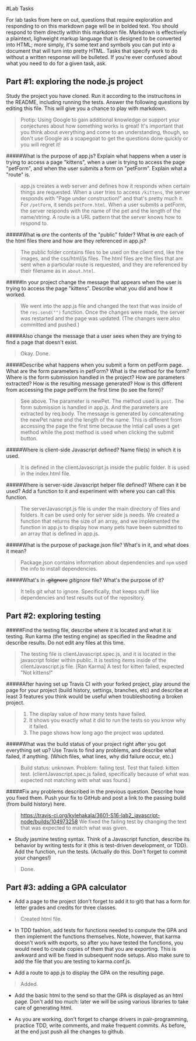 #Lab Tasks

For lab tasks from here on out, questions that require exploration and responding to on this markdown page will be in bolded text. You should respond to them directly within this markdown file. Markdown is effectively a plaintext, lighweight markup language that is designed to be converted into HTML; more simply, it's some text and symbols you can put into a document that will turn into pretty HTML.
Tasks that specify work to do without a written response will be bulleted.
If you're ever confused about what you need to do for a given task, ask.

## Part #1: exploring the node.js project
Study the project you have cloned. Run it according to the instrucitons in the README, including running the tests. Answer the following questions by editing this file.  This will give you a chance to play with markdown.

> Protip: Using Google to gain additional knowledge or support your conjectures about how something works is great! It's important that you think about everything and come to an understanding, though, so don't use Google as a scapegoat to get the questions done quickly or you will regret it!

#####What is the purpose of app.js? Explain what happens when a user is trying to access a page "kittens", when a user is trying to access the page "petForm", and when the user submits a form on "petForm". Explain what a "route" is.

> app.js creates a web server and defines how it responds when certain things are requested. When a user tries to access
> `/kittens`, the server responds with "Page under construction!" and that's pretty much it. For `/petForm`, it sends
> `petForm.html`. When a user submits a petForm, the server responds with the name of the pet and the length of the name/string.
> A route is a URL pattern that the server knows how to respond to. 

#####What ~~is~~ *are* the contents of the "public" folder? What ~~is~~ *are* each of the html files there and how are they referenced in app.js?

> The public folder contains files to be used on the client end, like the images, and the css/html/js files. The html files are the files that are sent
> when a particular route is requested, and they are referenced by their filename as in `about.html`.

#####In your project change the message that appears when the user is trying to access the page "kittens". Describe what you did and how it worked.

> We went into the app.js file and changed the text that was inside of the `res.send("")` function. Once the changes were made, the server was restarted
> and the page was updated. (The changes were also committed and pushed.)

#####Also change the message that a user sees when they are trying to find a page that doesn't exist.

> Okay. Done.

#####Describe what happens when you submit a form on petForm page. What are the form parameters in petForm? What is the method for the form? Where is the form submission handled in the project? How are parameters extracted? How is the resulting message generated? How is this different from accessing the page petForm the first time (to see the form)?

> See above. The parameter is newPet. The method used is `post`. The form submission is handled in app.js. And the parameters are extracted by req.body. 
> The message is generated by concatenating the newPet name and the length of the name. This is different from accessing the page the first time because
> the intial call uses a get method while the post method is used when clicking the submit button.

#####Where is client-side Javascript defined? Name file(s) in which it is used.

> It is defined in the clientJavascript.js inside the public folder. It is used in the index.html file. 

#####Where is server-side Javascript helper file defined? Where can it be used? Add a function to it and experiment with where you can call this function.

> The serverJavascript.js file is under the main directory of files and folders. It can be used only for server side js needs. 
> We created a function that returns the size of an array, and we implemented the function in app.js to display how many pets have been submitted to an
> array that is defined in app.js.

#####What is the purpose of package.json file? What's in it, and what does it mean?

> Package.json contains information about dependencies and `npm` used the info to install dependencies. 

#####What's in ~~.gitgnore~~ *gitignore* file? What's the purpose of it?

> It tells git what to ignore. Specifically, that keeps stuff like dependencies and test results out of the repository.


## Part #2: exploring testing 

#####Find the testing file, describe where it is located and what it is testing. Run karma (the testing engine) as specified in the Readme and describe results. Do not edit any files at this time.

> The testing file is clientJavascript.spec.js, and it is located in the javascript folder within public. It is testing items inside of the clientJavascript.js file. 
> [Ran Karma]
> A test for kitten failed, expected "Not kittens!"

#####After having set up Travis CI with your forked project, play around the page for your project (build history, settings, branches, etc) and describe at least 3 features you think would be useful when troubleshooting a broken project.

> 1) The display value of how many tests have failed. 
> 2) It shows you exactly what it did to run the tests so you know why it failed.
> 3) The page shows how long ago the project was updated. 

#####What was the build status of your project right after you got everything set up? Use Travis to find any problems, and describe what failed, if anything. (Which files, what lines, why did failure occur, etc.)

> Build status: unknown. Problem: failing test. Test that failed: kitten test. (clientJavascript.spec.js failed, specifically because of what was expected not matching with what was found.)

#####Fix any problems described in the previous question. Describe how you fixed them. Push your fix to GitHub and post a link to the passing build (from build history) here.

> https://travis-ci.org/kylehakala/3601-S16-lab2_javascript-node/builds/104973258
> We fixed the failing test by changing the text that was expected to match what was given.
- Study jasmine testing syntax. Think of a Javascript function, describe its behavior by writing tests for it (this is test-driven development, or TDD). Add the function, run the tests. (Actually do this. Don't forget to commit your changes!)
> Done. 

## Part #3: adding a GPA calculator

- Add a page to the project (don't forget to add it to git) that has a form for letter grades and credits for three classes.
> Created html file.

- In TDD fashion, add tests for functions needed to compute the GPA and then implement the functions themselves. Note, however, that karma doesn't work with exports, so after you have tested the functions, you would need to create copies of them that you are exporting. This is awkward and will be fixed in subsequent node setups. Also make sure to add the file that you are testing to karma.conf.js.

- Add a route to app.js to display the GPA on the resulting page.
> Added.

- Add the basic html to the send so that the GPA is displayed as an html page. Don't add too much: later we will be using various libraries to take care of generating html.

- As you are working, don't forget to change drivers in pair-programming, practice TDD, write comments, and make frequent commits. As before, at the end just push all the changes to github.


